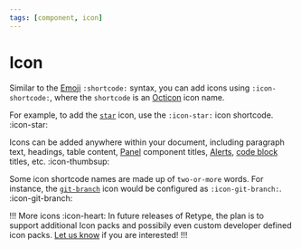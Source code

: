 ```yaml
---
tags: [component, icon]
---
```

# Icon

Similar to the [Emoji](emoji.md) `:shortcode:` syntax, you can add icons using `:icon-shortcode:`, where the `shortcode` is an [Octicon](https://octicons-primer.vercel.app/octicons/) icon name.

For example, to add the [`star`](https://octicons-primer.vercel.app/octicons/star-24) icon, use the `:icon-star:` icon shortcode. :icon-star:

Icons can be added anywhere within your document, including paragraph text, headings, table content, [Panel](panel.md) component titles, [Alerts](alert.md), [code block](code-block.md) titles, etc. :icon-thumbsup:

Some icon shortcode names are made up of `two-or-more` words. For instance, the [`git-branch`](https://octicons-primer.vercel.app/octicons/git-branch-24) icon would be configured as `:icon-git-branch:`. :icon-git-branch:

!!! More icons :icon-heart:
In future releases of Retype, the plan is to support additional Icon packs and possibily even custom developer defined icon packs. [Let us know](https://github.com/retypeapp/retype/discussions) if you are interested!
!!!